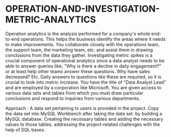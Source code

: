 # OPERATION-AND-INVESTIGATION-METRIC-ANALYTICS
Operation analytics is the analysis performed for a company's whole end-to-end operations. This helps
the business identify the areas where it needs to make improvements. You collaborate closely with the
operations team, the support team, the marketing team, etc. and assist them in drawing conclusions
from the data they gather.
Investigating metric spikes is a crucial component of operational analytics since a data analyst needs
to be able to answer queries like, "Why is there a decline in daily engagement?" or at least help other
teams answer these questions. Why have sales decreased? Etc. Daily answers to questions like these
are required, so it is crucial to look into metric increase.
You have the title of "Data Analyst Lead" and are employed by a corporation like Microsoft. You are
given access to various data sets and tables from which you must draw particular conclusions and
respond to inquiries from various departments.


Approach :
A data set pertaining to users is provided in the project. Copy the data set into MySQL Workbench
after taking the data set. by building a MySQL database. Creating the necessary tables and adding the
necessary values to those tables. addressing the project-related challenges with the help of SQL bases.
